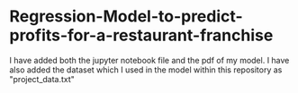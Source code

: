 # Regression-Model-to-predict-profits-for-a-restaurant-franchise

I have added both the jupyter notebook file and the pdf of my model. 
I have also added the dataset which I used in the model within this repository as "project_data.txt"
